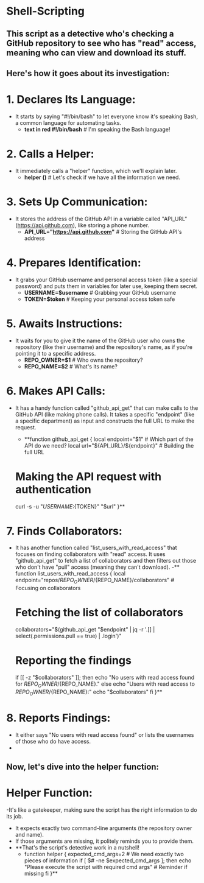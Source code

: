 # Shell-Scripting
## This script as a detective who's checking a GitHub repository to see who has "read" access, meaning who can view and download its stuff.

## Here's how it goes about its investigation:

# 1. Declares Its Language:
- It starts by saying "#!/bin/bash" to let everyone know it's speaking Bash, a common language for automating tasks.
  - **text in red #!/bin/bash**  # I'm speaking the Bash language!
    
# 2. Calls a Helper:
- It immediately calls a "helper" function, which we'll explain later.
  - **helper ()**  # Let's check if we have all the information we need.

# 3. Sets Up Communication:
- It stores the address of the GitHub API in a variable called "API_URL" (https://api.github.com), like storing a phone number.
  - **API_URL="https://api.github.com"**  # Storing the GitHub API's address

# 4. Prepares Identification:
- It grabs your GitHub username and personal access token (like a special password) and puts them in variables for later use, keeping them secret.
  - **USERNAME=$username**  # Grabbing your GitHub username
  - **TOKEN=$token**  # Keeping your personal access token safe

# 5. Awaits Instructions:
- It waits for you to give it the name of the GitHub user who owns the repository (like their username) and the repository's name, as if you're pointing it to a specific address.
  - **REPO_OWNER=$1**  # Who owns the repository?
  - **REPO_NAME=$2**  # What's its name?

# 6. Makes API Calls:
- It has a handy function called "github_api_get" that can make calls to the GitHub API (like making phone calls). It takes a specific "endpoint" (like a specific department) as input and constructs the full URL to make the request.
  - **function github_api_get {
  local endpoint="$1"  # Which part of the API do we need?
  local url="${API_URL}/${endpoint}"  # Building the full URL

  # Making the API request with authentication
  curl -s -u "${USERNAME}:${TOKEN}" "$url"
  }**

# 7. Finds Collaborators:
- It has another function called "list_users_with_read_access" that focuses on finding collaborators with "read" access. It uses "github_api_get" to fetch a list of collaborators and then filters out those who don't have "pull" access (meaning they can't download).
  -** function list_users_with_read_access {
  local endpoint="repos/${REPO_OWNER}/${REPO_NAME}/collaborators"  # Focusing on collaborators

  # Fetching the list of collaborators
  collaborators="$(github_api_get "$endpoint" | jq -r '.[] | select(.permissions.pull == true) | .login')"

  # Reporting the findings
  if [[ -z "$collaborators" ]]; then
    echo "No users with read access found for ${REPO_OWNER}/${REPO_NAME}."
  else
    echo "Users with read access to ${REPO_OWNER}/${REPO_NAME}:"
    echo "$collaborators"
  fi
  }**
  
# 8. Reports Findings:
- It either says "No users with read access found" or lists the usernames of those who do have access.
 -  
## Now, let's dive into the helper function:

# Helper Function:
-It's like a gatekeeper, making sure the script has the right information to do its job.
- It expects exactly two command-line arguments (the repository owner and name).
- If those arguments are missing, it politely reminds you to provide them.
- **That's the script's detective work in a nutshell!
  - function helper {
  expected_cmd_args=2  # We need exactly two pieces of information
  if [ $# -ne $expected_cmd_args ]; then
    echo "Please execute the script with required cmd args"  # Reminder if missing
  fi
}**

